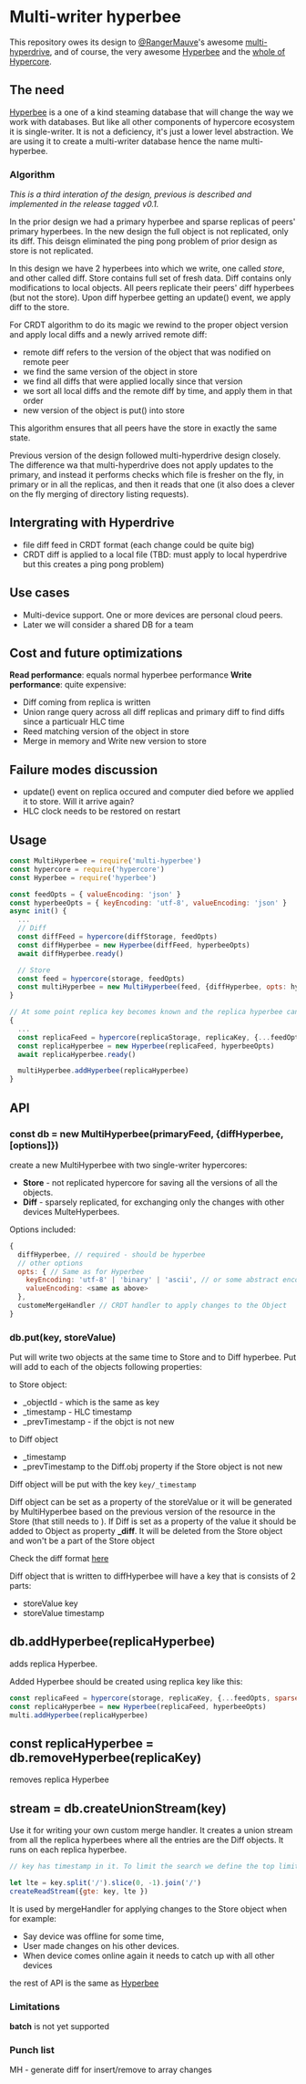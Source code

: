 # Multi-writer hyperbee
This repository owes its design to [@RangerMauve](https://github.com/RangerMauve)'s awesome [multi-hyperdrive](https://github.com/RangerMauve/multi-hyperdrive), and of course, the very awesome [Hyperbee](https://github.com/mafintosh/hyperbee) and the [whole of Hypercore](https://hypercore-protocol.org).

## The need
[Hyperbee](https://github.com/mafintosh/hyperbee) is a one of a kind steaming database that will change the way we work with databases. 
But like all other components of hypercore ecosystem it is single-writer. It is not a deficiency, it's just a lower level abstraction. 
We are using it to create a multi-writer database hence the name multi-hyperbee.

### Algorithm
*This is a third interation of the design, previous is described and implemented in the release tagged v0.1.*

In the prior design we had a primary hyperbee and sparse replicas of peers' primary hyperbees. 
In the new design the full object is not replicated, only its diff. This deisgn eliminated the ping pong problem of prior design as store is not replicated.

In this design we have 2 hyperbees into which we write, one called *store*, and other called diff. Store contains full set of fresh data. Diff contains only modifications to local objects. All peers replicate their peers' diff hyperbees (but not the store).
Upon diff hyperbee getting an update() event, we apply diff to the store. 

For CRDT algorithm to do its magic we rewind to the proper object version and apply local diffs and a newly arrived remote diff:

- remote diff refers to the version of the object that was nodified on remote peer
- we find the same version of the object in store
- we find all diffs that were applied locally since that version
- we sort all local diffs and the remote diff by time, and apply them in that order
- new version of the object is put() into store

This algorithm ensures that all peers have the store in exactly the same state.

Previous version of the design followed multi-hyperdrive design closely. The difference wa that multi-hyperdrive does not apply updates to the primary, and instead it performs checks which file is fresher on the fly, in primary or in all the replicas, and then it reads that one (it also does a clever on the fly merging of directory listing requests). 

## Intergrating with Hyperdrive

- file diff feed in CRDT format (each change could be quite big)
- CRDT diff is applied to a local file (TBD: must apply to local hyperdrive but this creates a ping pong problem)

## Use cases
- Multi-device support. One or more devices are personal cloud peers.
- Later we will consider a shared DB for a team 


## Cost and future optimizations
**Read performance**: equals normal hyperbee performance
**Write performance**: quite expensive:
- Diff coming from replica is written
- Union range query across all diff replicas and primary diff to find diffs since a particualr HLC time
- Reed matching version of the object in store
- Merge in memory and Write new version to store

## Failure modes discussion 

- update() event on replica occured and computer died before we applied it to store. Will it arrive again?
- HLC clock needs to be restored on restart

## Usage
``` js
const MultiHyperbee = require('multi-hyperbee')
const hypercore = require('hypercore')
const Hyperbee = require('hyperbee')

const feedOpts = { valueEncoding: 'json' }
const hyperbeeOpts = { keyEncoding: 'utf-8', valueEncoding: 'json' }
async init() {
  ...
  // Diff
  const diffFeed = hypercore(diffStorage, feedOpts)
  const diffHyperbee = new Hyperbee(diffFeed, hyperbeeOpts)
  await diffHyperbee.ready()

  // Store
  const feed = hypercore(storage, feedOpts)
  const multiHyperbee = new MultiHyperbee(feed, {diffHyperbee, opts: hyperbeeOpts})
}

// At some point replica key becomes known and the replica hyperbee can be added to receive updates on it  
{
  ...
  const replicaFeed = hypercore(replicaStorage, replicaKey, {...feedOpts, sparse: true})
  const replicaHyperbee = new Hyperbee(replicaFeed, hyperbeeOpts)
  await replicaHyperbee.ready()

  multiHyperbee.addHyperbee(replicaHyperbee)
}  
```

## API
### const db = new MultiHyperbee(primaryFeed, {diffHyperbee, [options]})

create a new MultiHyperbee with two single-writer hypercores: 
- **Store** - not replicated hypercore for saving all the versions of all the objects. 
- **Diff** - sparsely replicated, for exchanging only the changes with other devices MulteHyperbees. 

Options included:
``` js
{
  diffHyperbee, // required - should be hyperbee
  // other options
  opts: { // Same as for Hyperbee
    keyEncoding: 'utf-8' | 'binary' | 'ascii', // or some abstract encoding
    valueEncoding: <same as above>
  },
  customeMergeHandler // CRDT handler to apply changes to the Object
}
```
### db.put(key, storeValue)

Put will write two objects at the same time to Store and to Diff hyperbee.
Put will add to each of the objects following properties:

to Store object:
- _objectId - which is the same as key
- _timestamp - HLC timestamp
- _prevTimestamp - if the objct is not new

to Diff object
- _timestamp
- _prevTimestamp to the Diff.obj property if the Store object is not new

Diff object will be put with the key ```key/_timestamp``` 

Diff object can be set as a property of the storeValue or it will be generated by MultiHyperbee based on the previous version of the resource in the Store (that still needs to ).
If Diff is set as a property of the value it should be added to Object as property **_diff**. It will be deleted from the Store object and won't be a part of the Store object

Check the diff format [here](https://github.com/tradle/multi-hyperbee/blob/master/test/constants.js)

Diff object that is written to diffHyperbee will have a key that is consists of 2 parts:
- storeValue key
- storeValue timestamp

## db.addHyperbee(replicaHyperbee)

adds replica Hyperbee.

Added Hyperbee should be created using replica key like this: 
``` js
const replicaFeed = hypercore(storage, replicaKey, {...feedOpts, sparse: true})
const replicaHyperbee = new Hyperbee(replicaFeed, hyperbeeOpts)
multi.addHyperbee(replicaHyperbee)
```

## const replicaHyperbee = db.removeHyperbee(replicaKey)

removes replica Hyperbee

## stream = db.createUnionStream(key)

Use it for writing your own custom merge handler.
It creates a union stream from all the replica hyperbees where all the entries are the Diff objects. 
It runs on each replica hyperbee.
``` js
// key has timestamp in it. To limit the search we define the top limit as a key without the timestamp

let lte = key.split('/').slice(0, -1).join('/')
createReadStream({gte: key, lte })
```
It is used by mergeHandler for applying changes to the Store object when for example:
- Say device was offline for some time, 
- User made changes on his other devices.
- When device comes online again it needs to catch up with all other devices

the rest of API is the same as [Hyperbee](https://github.com/mafintosh/hyperbee)

### Limitations

**batch** is not yet supported

### Punch list

MH - generate diff for insert/remove to array changes

